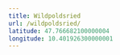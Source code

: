 ```yaml
---
title: Wildpoldsried
url: /wildpoldsried/
latitude: 47.766682100000004
longitude: 10.401926300000001
---
```

